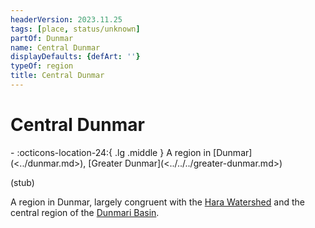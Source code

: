 ```yaml
---
headerVersion: 2023.11.25
tags: [place, status/unknown]
partOf: Dunmar
name: Central Dunmar
displayDefaults: {defArt: ''}
typeOf: region
title: Central Dunmar
---
```


# Central Dunmar
<div class="grid cards ext-narrow-margin ext-one-column" markdown>
-    :octicons-location-24:{ .lg .middle } A region in [Dunmar](<../dunmar.md>), [Greater Dunmar](<../../../greater-dunmar.md>)  
</div>


(stub)

 A region in Dunmar, largely congruent with the [Hara Watershed](<../../../rivers/hara-watershed/hara-watershed.md>) and the central region of the [Dunmari Basin](<../../../dunmari-basin/dunmari-basin.md>). 